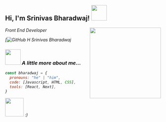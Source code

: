 <h2> Hi, I'm Srinivas Bharadwaj! <img src="https://media.giphy.com/media/mGcNjsfWAjY5AEZNw6/giphy.gif" width="50"></h2>
<img align='right' src="https://media.giphy.com/media/ieyl9zmCjO4b4t6qoY/giphy.gif" width="230">
<p><em>Front End Developer


[![GitHub H Srinivas Bharadwaj](https://github.com/srinivasbharadwajHullur)


### <img src="https://media.giphy.com/media/VgCDAzcKvsR6OM0uWg/giphy.gif" width="50"> A little more about me...  

```javascript
const bharadwaj = {
  pronouns: "he" | "him",
  code: [Javascript, HTML, CSS],
  tools: [React, Next],
}
```

<img src="https://media.giphy.com/media/LnQjpWaON8nhr21vNW/giphy.gif" width="60"> <em>:)</em>
